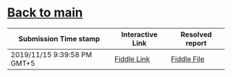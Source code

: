 # [Back to main](https://github.com/glaghari/database-assignement-2019)
|Submission Time stamp          | Interactive Link                                                                              | Resolved report                                                                              |
| ----------------------------- | --------------------------------------------------------------------------------------------- | -------------------------------------------------------------------------------------------- |
| 2019/11/15 9:39:58 PM GMT+5 | [Fiddle Link](https://dbfiddle.uk/?rdbms=oracle_11.2&fiddle=a350efba030448219a08cb1de177ad05) | [Fiddle File](processed/csm-116/a350efba030448219a08cb1de177ad05.md) |
